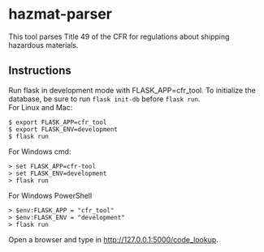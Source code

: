# hazmat-parser

This tool parses Title 49 of the CFR for regulations about shipping hazardous materials.

## Instructions

Run flask in development mode with FLASK_APP=cfr_tool. To initialize the database, be sure to run `flask init-db` before `flask run`.
<br>
For Linux and Mac:
```
$ export FLASK_APP=cfr_tool
$ export FLASK_ENV=development
$ flask run
```
For Windows cmd:
```
> set FLASK_APP=cfr-tool
> set FLASK_ENV=development
> flask run
```
For Windows PowerShell
```
> $env:FLASK_APP = "cfr_tool"
> $env:FLASK_ENV = "development"
> flask run
```
Open a browser and type in http://127.0.0.1:5000/code_lookup.
